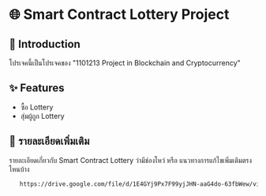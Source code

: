 # 🌐 Smart Contract Lottery Project
## 📝 Introduction
โปรเจคนี้เป็นโปรเจคของ "1101213 Project in Blockchain and Cryptocurrency" 



## ✨ Features
- ซื้อ Lottery
- สุ่มผู้ถูก Lottery

## 📖 รายละเอียดเพิ่มเติม

รายละเอียดเกี่ยวกับ Smart Contract Lottery ว่ามีช่องโหว่ หรือ แนวทางการแก้ไขเพิ่มเติมตรงไหนบ้าง

   ```bash
      https://drive.google.com/file/d/1E4GYj9Px7F99yjJHN-aaG4do-63fbWew/view?usp=sharing  
